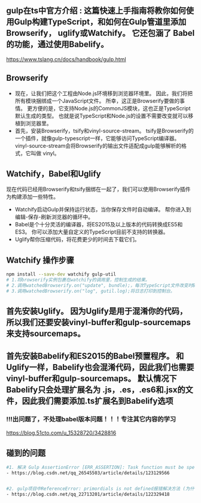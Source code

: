 

## gulp在ts中官方介绍 : 这篇快速上手指南将教你如何使用Gulp构建TypeScript，和如何在Gulp管道里添加Browserify， uglify或Watchify。 它还包涵了 Babel的功能，通过使用Babelify。
https://www.tslang.cn/docs/handbook/gulp.html


## Browserify
- 现在，让我们把这个工程由Node.js环境移到浏览器环境里。 因此，我们将把所有模块捆绑成一个JavaScript文件。 所幸，这正是Browserify要做的事情。 更方便的是，它支持Node.js的CommonJS模块，这也正是TypeScript默认生成的类型。 也就是说TypeScript和Node.js的设置不需要改变就可以移植到浏览器里。
- 首先，安装Browserify，tsify和vinyl-source-stream。 tsify是Browserify的一个插件，就像gulp-typescript一样，它能够访问TypeScript编译器。 vinyl-source-stream会将Browserify的输出文件适配成gulp能够解析的格式，它叫做 vinyl。







## Watchify，Babel和Uglify
现在代码已经用Browserify和tsify捆绑在一起了，我们可以使用Browserify插件为构建添加一些特性。
- Watchify启动Gulp并保持运行状态，当你保存文件时自动编译。 帮你进入到编辑-保存-刷新浏览器的循环中。
- Babel是个十分灵活的编译器，将ES2015及以上版本的代码转换成ES5和ES3。 你可以添加大量自定义的TypeScript目前不支持的转换器。
- Uglify帮你压缩代码，将花费更少的时间去下载它们。


## Watchify 操作步骤
``` bash
npm install --save-dev watchify gulp-util
# 1.将browserify实例包裹在watchify的调用里，控制生成的结果。
# 2.调用watchedBrowserify.on("update", bundle);，每次TypeScript文件改变时Browserify会执行bundle函数。
# 3.调用watchedBrowserify.on("log", gutil.log);将日志打印到控制台。

```


## 首先安装Uglify。 因为Uglify是用于混淆你的代码，所以我们还要安装vinyl-buffer和gulp-sourcemaps来支持sourcemaps。


## 首先安装Babelify和ES2015的Babel预置程序。 和Uglify一样，Babelify也会混淆代码，因此我们也需要vinyl-buffer和gulp-sourcemaps。 默认情况下Babelify只会处理扩展名为 .js，.es，.es6和.jsx的文件，因此我们需要添加.ts扩展名到Babelify选项
### !!!出问题了，不处理babel版本问题！！！专注其它内容的学习
https://blog.51cto.com/u_15328720/3428816

## 碰到的问题
``` sh
#1. 解决 Gulp AssertionError [ERR_ASSERTION]: Task function must be specified 错误
- https://blog.csdn.net/qq_26545503/article/details/123129566


#2. gulp项目中ReferenceError: primordials is not defined报错解决方法 (为什么每次都要重新来过？)
- https://blog.csdn.net/qq_22713201/article/details/122329418

```



